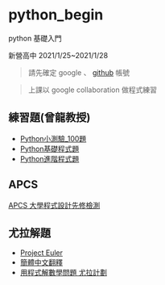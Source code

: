 # python_begin
python 基礎入門

新營高中 2021/1/25~2021/1/28

> 請先確定 google  、 [github](https://github.com) 帳號

> 上課以 google collaboration 做程式練習

## 練習題(曾龍教授)
* [Python小測驗_100題](https://github.com/prolin99/nsjh/blob/main/week1/BasicPython/Y_1_Python%E5%B0%8F%E6%B8%AC%E9%A9%97_100%E9%A1%8C.md)
* [Python基礎程式題](https://github.com/prolin99/nsjh/blob/main/week1/BasicPython/Z_1_Python%E5%9F%BA%E7%A4%8E%E7%A8%8B%E5%BC%8F%E9%A1%8C.md)
* [Python進階程式題](https://github.com/prolin99/nsjh/blob/main/week1/BasicPython/Z_2_Python%E9%80%B2%E9%9A%8E%E7%A8%8B%E5%BC%8F%E9%A1%8C.md)

## APCS
[APCS 大學程式設計先修檢測](https://apcs.csie.ntnu.edu.tw/)

## 尤拉解題 
* [Project Euler ](https://projecteuler.net/about)
* [簡體中文翻釋](https://pe-cn.github.io/)
* [用程式解數學問題 尤拉計劃](http://drweb.nksh.tp.edu.tw/student/lessons/G/)
